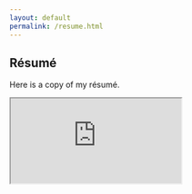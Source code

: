 ```yaml
---
layout: default
permalink: /resume.html
---
```


## Résumé

Here is a copy of my résumé.

<iframe src="https://docs.google.com/document/d/e/2PACX-1vR5B-M9stT4jtiKrV_i4e1ZJuaQZ9PTJUXmFbNmUU-AgHy-nP38dGJbgoxu9sTK-Ihk4oX7c43PJ85V/pub?embedded=true"></iframe>
